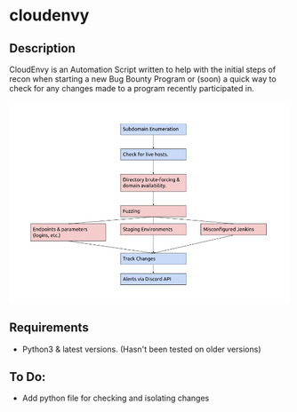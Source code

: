 # cloudenvy

## Description

CloudEnvy is an Automation Script written to help with the initial steps of recon when starting a new Bug Bounty Program or (soon) a quick way to check for any changes made to a program recently participated in. 

![Diagram](/assets/images/diagram.png)

## Requirements

* Python3 & latest versions. (Hasn't been tested on older versions)

## To Do:

* Add python file for checking and isolating changes
